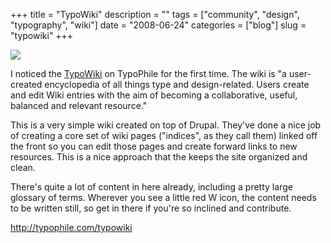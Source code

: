 +++
title = "TypoWiki"
description = ""
tags = ["community", "design", "typography", "wiki"]
date = "2008-06-24"
categories = ["blog"]
slug = "typowiki"
+++



  <div class="notebook-screenshot"><a href="http://typophile.com/typowiki"><img id='bluga-thumbnail-1318' class='bluga-thumbnail large' src='http://media.konigi.com/bluga/
wt48614a686a32f.jpg'/></a></div><p>I noticed the <a href="http://typophile.com/typowiki">TypoWiki</a> on TypoPhile for the first time. The wiki is "a user-created encyclopedia of all things type and design-related. Users create and edit Wiki entries with the aim of becoming a collaborative, useful, balanced and relevant resource."</p>
<p>This is a very simple wiki created on top of Drupal. They've done a nice job of creating a core set of wiki pages ("indices", as they call them) linked off the front so you can edit those pages and create forward links to new resources. This is a nice approach that the keeps the site organized and clean. </p>
<p>There's quite a lot of content in here already, including a pretty large glossary of terms. Wherever you see a little red W icon, the content needs to be written still, so get in there if you're so inclined and contribute.</p>
    
  <a href="http://typophile.com/typowiki">http://typophile.com/typowiki</a>
